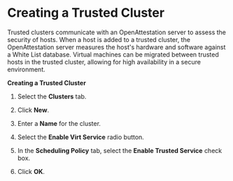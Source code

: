 # Creating a Trusted Cluster

Trusted clusters communicate with an OpenAttestation server to assess the security of hosts. When a host is added to a trusted cluster, the OpenAttestation server measures the host's hardware and software against a White List database. Virtual machines can be migrated between trusted hosts in the trusted cluster, allowing for high availability in a secure environment.

**Creating a Trusted Cluster**

1. Select the **Clusters** tab.

2. Click **New**.

3. Enter a **Name** for the cluster.

4. Select the **Enable Virt Service** radio button.

5. In the **Scheduling Policy** tab, select the **Enable Trusted Service** check box.

6. Click **OK**.
